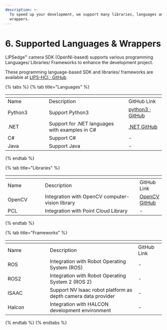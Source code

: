```yaml
---
description: >-
  To speed up your development, we support many libraries, languages and
  wrappers.
---
```


# 6. Supported Languages & Wrappers

LIPSedge™ camera SDK (OpenNI-based) supports various programming Languages/ Libraries/ Frameworks to enhance the development project.&#x20;

These programming language-based SDK and libraries/ frameworks are available at [LIPS-HCI · GitHub](https://github.com/lips-hci).
 
{% tabs %}
{% tab title="Languages" %}
<table data-header-hidden><thead><tr><th width="116.66666666666666"></th><th></th><th></th></tr></thead><tbody><tr><td>Name</td><td>Description</td><td>GitHub Link</td></tr><tr><td>Python3</td><td>Support Python3</td><td><a href="https://github.com/lips-hci/LIPSedge-sdk-wrappers/tree/main/python3">python3 · GitHub</a></td></tr><tr><td>.NET</td><td>Support for .NET languages with examples in C#</td><td><a href="https://github.com/lips-hci/LIPSedge-sdk-wrappers/tree/main/csharp">.NET GitHub</a></td></tr><tr><td>C#</td><td>Support C#</td><td>-</td></tr><tr><td>Java</td><td>Support Java</td><td>-</td></tr></tbody></table>
{% endtab %}

{% tab title="Libraries" %}
<table data-header-hidden><thead><tr><th width="116.66666666666666"></th><th width="351"></th><th></th></tr></thead><tbody><tr><td>Name</td><td>Description</td><td>GitHub Link</td></tr><tr><td>OpenCV</td><td>Integration with OpenCV computer-vision library</td><td><a href="https://github.com/lips-hci/LIPSedge-sdk-wrappers/tree/main/opencv">OpenCV GitHub</a></td></tr><tr><td>PCL</td><td>Integration with Point Cloud Library</td><td>-</td></tr></tbody></table>
{% endtab %}

{% tab title="Frameworks" %}
<table data-header-hidden><thead><tr><th width="119.66666666666666"></th><th></th><th></th></tr></thead><tbody><tr><td>Name</td><td>Description</td><td>GitHub Link</td></tr><tr><td>ROS</td><td>Integration with Robot Operating System (ROS)</td><td>-</td></tr><tr><td>ROS2</td><td>Integration with Robot Operating System 2 (ROS 2)</td><td>-</td></tr><tr><td>ISAAC</td><td>Support NV Isaac robot platform as depth camera data provider</td><td>-</td></tr><tr><td>Halcon</td><td>Integration with HALCON development environment</td><td>-</td></tr></tbody></table>
{% endtab %}
{% endtabs %}
